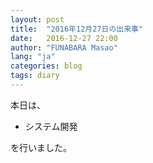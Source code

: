 ```yaml
---
layout: post
title:  "2016年12月27日の出来事"
date:   2016-12-27 22:00
author: "FUNABARA Masao"
lang: "ja"
categories: blog
tags: diary
---
```


本日は、

* システム開発

を行いました。
